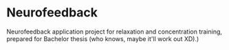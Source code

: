 # Neurofeedback
Neurofeedback application project for relaxation and concentration training, prepared for Bachelor thesis (who knows, maybe it'll work out XD).)
